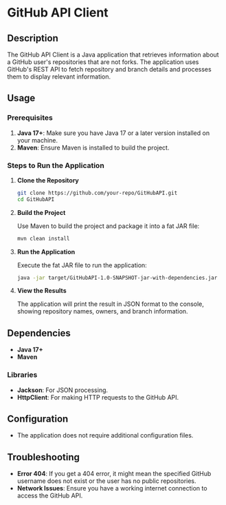# GitHub API Client

## Description

The GitHub API Client is a Java application that retrieves information about a GitHub user's repositories that are not forks. The application uses GitHub's REST API to fetch repository and branch details and processes them to display relevant information.

## Usage

### Prerequisites

1. **Java 17+**: Make sure you have Java 17 or a later version installed on your machine.
2. **Maven**: Ensure Maven is installed to build the project.

### Steps to Run the Application

1. **Clone the Repository**

    ```bash
    git clone https://github.com/your-repo/GitHubAPI.git
    cd GitHubAPI
    ```

2. **Build the Project**

   Use Maven to build the project and package it into a fat JAR file:

    ```bash
    mvn clean install
    ```

3. **Run the Application**

   Execute the fat JAR file to run the application:

    ```bash
    java -jar target/GitHubAPI-1.0-SNAPSHOT-jar-with-dependencies.jar
    ```

4. **View the Results**

   The application will print the result in JSON format to the console, showing repository names, owners, and branch information.

## Dependencies

- **Java 17+**
- **Maven**

### Libraries

- **Jackson**: For JSON processing.
- **HttpClient**: For making HTTP requests to the GitHub API.

## Configuration

- The application does not require additional configuration files.

## Troubleshooting

- **Error 404**: If you get a 404 error, it might mean the specified GitHub username does not exist or the user has no public repositories.
- **Network Issues**: Ensure you have a working internet connection to access the GitHub API.




